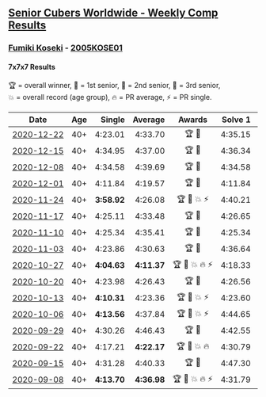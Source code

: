 <style>table {white-space: nowrap;}</style>

## [Senior Cubers Worldwide - Weekly Comp Results](/scw-comp/results/)
### [Fumiki Koseki](README.md) - [2005KOSE01](https://www.worldcubeassociation.org/persons/2005KOSE01?event=777)
#### 7x7x7 Results

<span style="white-space: nowrap;">🏆 = overall winner</span>, <span style="white-space: nowrap;">🥇 = 1st senior</span>, <span style="white-space: nowrap;">🥈 = 2nd senior</span>, <span style="white-space: nowrap;">🥉 = 3rd senior</span>, <span style="white-space: nowrap;">💥 = overall record (age group)</span>, <span style="white-space: nowrap;">🔥 = PR average</span>, <span style="white-space: nowrap;">⚡ = PR single</span>.

| Date | Age | Single | Average | Awards | Solve 1 | Solve 2 | Solve 3 | Video |
| :--: | :--: | --: | --: | :--: | --: | --: | --: | :-- |
| [2020-12-22](../../results/2020-12-22/777.md) | 40+ | 4:23.01 | 4:33.70 | 🏆 🥇 | 4:35.15 | 4:42.95 | 4:23.01 | [Desktop](https://www.facebook.com/events/202563571576862/permalink/207374407762445) / [Mobile](https://m.facebook.com/events/202563571576862?view=permalink&id=207374407762445) |
| [2020-12-15](../../results/2020-12-15/777.md) | 40+ | 4:34.95 | 4:37.00 | 🏆 🥇 | 4:36.34 | 4:39.71 | 4:34.95 | [Desktop](https://www.facebook.com/events/380879093195746/permalink/384483276168661) / [Mobile](https://m.facebook.com/events/380879093195746?view=permalink&id=384483276168661) |
| [2020-12-08](../../results/2020-12-08/777.md) | 40+ | 4:34.58 | 4:39.69 | 🏆 🥇 | 4:34.58 | 4:37.41 | 4:47.09 | [Desktop](https://www.facebook.com/events/209111367450307/permalink/213370033691107) / [Mobile](https://m.facebook.com/events/209111367450307?view=permalink&id=213370033691107) |
| [2020-12-01](../../results/2020-12-01/777.md) | 40+ | 4:11.84 | 4:19.57 | 🏆 🥇 | 4:11.84 | 4:22.27 | 4:24.61 | [Desktop](https://www.facebook.com/events/1067911153659963/permalink/1072802943170784) / [Mobile](https://m.facebook.com/events/1067911153659963?view=permalink&id=1072802943170784) |
| [2020-11-24](../../results/2020-11-24/777.md) | 40+ | **3:58.92** | 4:26.08 | 🏆 🥇 💥 ⚡ | 4:40.21 | 4:39.11 | **3:58.92** | [Desktop](https://www.facebook.com/events/383885642947563/permalink/388331989169595) / [Mobile](https://m.facebook.com/events/383885642947563?view=permalink&id=388331989169595) |
| [2020-11-17](../../results/2020-11-17/777.md) | 40+ | 4:25.11 | 4:33.48 | 🏆 🥇 | 4:26.65 | 4:48.69 | 4:25.11 | [Desktop](https://www.facebook.com/events/385577379164063/permalink/389306528791148) / [Mobile](https://m.facebook.com/events/385577379164063?view=permalink&id=389306528791148) |
| [2020-11-10](../../results/2020-11-10/777.md) | 40+ | 4:25.34 | 4:35.41 | 🏆 🥇 | 4:25.34 | 4:45.82 | 4:35.08 | [Desktop](https://www.facebook.com/events/2956286364603224/permalink/2962202057344988) / [Mobile](https://m.facebook.com/events/2956286364603224?view=permalink&id=2962202057344988) |
| [2020-11-03](../../results/2020-11-03/777.md) | 40+ | 4:23.86 | 4:30.63 | 🏆 🥇 | 4:36.64 | 4:31.38 | 4:23.86 | [Desktop](https://www.facebook.com/events/391709741873523/permalink/396764694701361) / [Mobile](https://m.facebook.com/events/391709741873523?view=permalink&id=396764694701361) |
| [2020-10-27](../../results/2020-10-27/777.md) | 40+ | **4:04.63** | **4:11.37** | 🏆 🥇 💥 🔥 ⚡ | 4:18.33 | 4:11.16 | **4:04.63** | [Desktop](https://www.facebook.com/events/1621959871298390/permalink/1626210474206663) / [Mobile](https://m.facebook.com/events/1621959871298390?view=permalink&id=1626210474206663) |
| [2020-10-20](../../results/2020-10-20/777.md) | 40+ | 4:23.98 | 4:26.43 | 🏆 🥇 | 4:26.56 | 4:28.75 | 4:23.98 | [Desktop](https://www.facebook.com/events/758279974902955/permalink/763875101010109) / [Mobile](https://m.facebook.com/events/758279974902955?view=permalink&id=763875101010109) |
| [2020-10-13](../../results/2020-10-13/777.md) | 40+ | **4:10.31** | 4:23.36 | 🏆 🥇 💥 ⚡ | 4:23.60 | 4:36.16 | **4:10.31** | [Desktop](https://www.facebook.com/events/746942356162446/permalink/752821148907900) / [Mobile](https://m.facebook.com/events/746942356162446?view=permalink&id=752821148907900) |
| [2020-10-06](../../results/2020-10-06/777.md) | 40+ | **4:13.56** | 4:37.84 | 🏆 🥇 💥 ⚡ | 4:44.65 | 4:55.32 | **4:13.56** | [Desktop](https://www.facebook.com/events/2766581680255939/permalink/2772746382972802) / [Mobile](https://m.facebook.com/events/2766581680255939?view=permalink&id=2772746382972802) |
| [2020-09-29](../../results/2020-09-29/777.md) | 40+ | 4:30.26 | 4:46.43 | 🏆 🥇 | 4:42.55 | 4:30.26 | 5:06.49 | [Desktop](https://www.facebook.com/events/427181104911253/permalink/432492907713406) / [Mobile](https://m.facebook.com/events/427181104911253?view=permalink&id=432492907713406) |
| [2020-09-22](../../results/2020-09-22/777.md) | 40+ | 4:17.21 | **4:22.17** | 🏆 🥇 💥 🔥 | 4:30.79 | 4:18.50 | 4:17.21 | [Desktop](https://www.facebook.com/events/342541897161786/permalink/343946953687947) / [Mobile](https://m.facebook.com/events/342541897161786?view=permalink&id=343946953687947) |
| [2020-09-15](../../results/2020-09-15/777.md) | 40+ | 4:31.28 | 4:40.33 | 🏆 🥇 | 4:47.30 | 4:42.40 | 4:31.28 | [Desktop](https://www.facebook.com/events/655903882008117/permalink/659481641650341) / [Mobile](https://m.facebook.com/events/655903882008117?view=permalink&id=659481641650341) |
| [2020-09-08](../../results/2020-09-08/777.md) | 40+ | **4:13.70** | **4:36.98** | 🏆 🥇 💥 🔥 ⚡ | 4:31.79 | **4:13.70** | 5:05.44 | [Desktop](https://www.facebook.com/events/342884623427933/permalink/344001823316213) / [Mobile](https://m.facebook.com/events/342884623427933?view=permalink&id=344001823316213) |


<!-- Global site tag (gtag.js) - Google Analytics -->
<script async src="https://www.googletagmanager.com/gtag/js?id=UA-86348435-3"></script>
<script>window.dataLayer = window.dataLayer || []; function gtag() {dataLayer.push(arguments);} gtag('js', new Date()); gtag('config', 'UA-86348435-3');</script>
